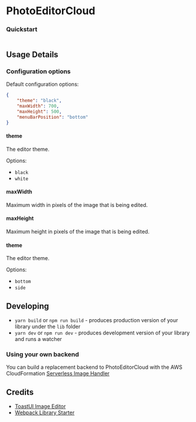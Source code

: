 # PhotoEditorCloud

### Quickstart

```html

```



## Usage Details

### Configuration options

Default configuration options:
```json
{
    "theme": "black",
    "maxWidth": 700,
    "maxHeight": 500,
    "menuBarPosition": "bottom"
}
```

#### theme

The editor theme.

Options:
* `black`
* `white`

#### maxWidth

Maximum width in pixels of the image that is being edited.

#### maxHeight

Maximum height in pixels of the image that is being edited.

#### theme

The editor theme.

Options:
* `bottom`
* `side`


## Developing

* `yarn build` or `npm run build` - produces production version of your library under the `lib` folder
* `yarn dev` or `npm run dev` - produces development version of your library and runs a watcher



### Using your own backend

You can build a replacement backend to PhotoEditorCloud with the AWS CloudFormation
[Serverless Image Handler](https://docs.aws.amazon.com/solutions/latest/serverless-image-handler/deployment.html)




## Credits

* [ToastUI Image Editor](http://nhnent.github.io/tui.image-editor/latest/)
* [Webpack Library Starter](https://github.com/krasimir/webpack-library-starter)
